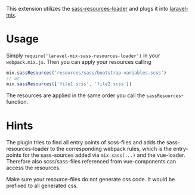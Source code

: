 This extension utilizes the [sass-resources-loader](https://github.com/shakacode/sass-resources-loader) and plugs it into [laravel-mix](https://github.com/JeffreyWay/laravel-mix).

# Usage
Simply `require('laravel-mix-sass-resources-loader')` in your `webpack.mix.js`. Then you can apply your resources calling
```javascript
mix.sassResources('resources/sass/bootstrap-variables.scss')
// or
mix.sassResources(['file1.scss', 'file2.scss'])
```

The resources are applied in the same order you call the `sassResources`-function.

# Hints
The plugin tries to find all entry points of scss-files and adds the sass-resources-loader to the corresponding webpack rules, which is the entry-points for the sass-sources added via `mix.sass(...)` and the vue-loader. Therefore also scss/sass-files referenced from vue-components can access the resources.

Make sure your resource-files do not generate css code. It would be prefixed to all generated css.